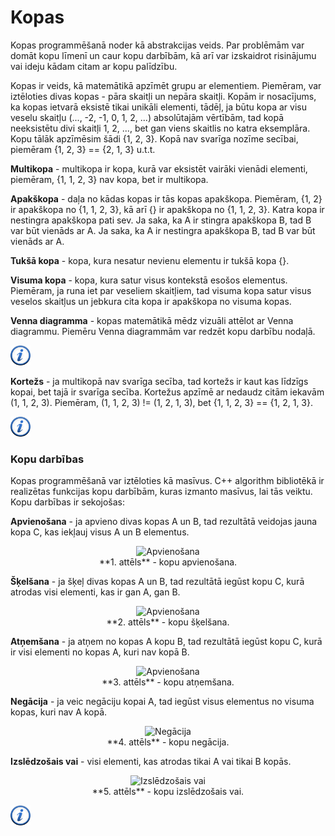 # Kopas

Kopas programmēšanā noder kā abstrakcijas veids. Par problēmām var domāt kopu līmenī un caur kopu darbībām, kā arī var izskaidrot risinājumu vai ideju kādam citam ar kopu palīdzību.

Kopas ir veids, kā matemātikā apzīmēt grupu ar elementiem. Piemēram, var iztēloties divas kopas - pāra skaitļi un nepāra skaitļi. Kopām ir nosacījums, ka kopas ietvarā eksistē tikai unikāli elementi, tādēļ, ja būtu kopa ar visu veselu skaitļu (..., -2, -1, 0, 1, 2, ...) absolūtajām vērtībām, tad kopā neeksistētu divi skaitļi 1, 2, ..., bet gan viens skaitlis no katra eksemplāra. Kopu tālāk apzīmēsim šādi {1, 2, 3}. Kopā nav svarīga nozīme secībai, piemēram {1, 2, 3} == {2, 1, 3} u.t.t.

**Multikopa** - multikopa ir kopa, kurā var eksistēt vairāki vienādi elementi, piemēram, {1, 1, 2, 3} nav kopa, bet ir multikopa.

**Apakškopa** - daļa no kādas kopas ir tās kopas apakškopa. Piemēram, {1, 2} ir apakškopa no {1, 1, 2, 3}, kā arī {} ir apakškopa no {1, 1, 2, 3}. Katra kopa ir nestingra apakškopa pati sev. Ja saka, ka A ir stingra apakškopa B, tad B var būt vienāds ar A. Ja saka, ka A ir nestingra apakškopa B, tad B var būt vienāds ar A.

**Tukšā kopa** - kopa, kura nesatur nevienu elementu ir tukšā kopa {}.

**Visuma kopa** - kopa, kura satur visus kontekstā esošos elementus. Piemēram, ja runa iet par veseliem skaitļiem, tad visuma kopa satur visus veselos skaitļus un jebkura cita kopa ir apakškopa no visuma kopas.

**Venna diagramma** - kopas matemātikā mēdz vizuāli attēlot ar Venna diagrammu. Piemēru Venna diagrammām var redzēt kopu darbību nodaļā.

<a href="http://en.wikipedia.org/wiki/Set_(mathematics)" target="_blank">![Vairāk informācija](/media/theory/information.png)</a>

**Kortežs** - ja multikopā nav svarīga secība, tad kortežs ir kaut kas līdzīgs kopai, bet tajā ir svarīga secība. Kortežus apzīmē ar nedaudz citām iekavām (1, 1, 2, 3). Piemēram, (1, 1, 2, 3) != (1, 2, 1, 3), bet {1, 1, 2, 3} == {1, 2, 1, 3}.

<a href="http://www.cplusplus.com/reference/tuple/" target="_blank">![Vairāk informācija](/media/theory/information.png)</a>

### Kopu darbības

Kopas programmēšanā var iztēloties kā masīvus. C++ algorithm bibliotēkā ir realizētas funkcijas kopu darbībām, kuras izmanto masīvus, lai tās veiktu. Kopu darbības ir sekojošas:

**Apvienošana** - ja apvieno divas kopas A un B, tad rezultātā veidojas jauna kopa C, kas iekļauj visus A un B elementus.

<center><img alt="Apvienošana" src="/media/theory/kopa_apvienosana.png"/></center>

<center>**1. attēls** - kopu apvienošana.</center>

**Šķelšana** - ja šķeļ divas kopas A un B, tad rezultātā iegūst kopu C, kurā atrodas visi elementi, kas ir gan A, gan B.

<center><img alt="Apvienošana" src="/media/theory/kopa_skelsana.png"/></center>

<center>**2. attēls** - kopu šķelšana.</center>

**Atņemšana** - ja atņem no kopas A kopu B, tad rezultātā iegūst kopu C, kurā ir visi elementi no kopas A, kuri nav kopā B.

<center><img alt="Apvienošana" src="/media/theory/kopa_atnemsana.png"/></center>

<center>**3. attēls** - kopu atņemšana.</center>

**Negācija** - ja veic negāciju kopai A, tad iegūst visus elementus no visuma kopas, kuri nav A kopā.

<center><img alt="Negācija" src="/media/theory/kopa_negacija.png"/></center>

<center>**4. attēls** - kopu negācija.</center>

**Izslēdzošais vai** - visi elementi, kas atrodas tikai A vai tikai B kopās. 

<center><img alt="Izslēdzošais vai" src="/media/theory/kopa_dekarta_reizinajums.png"/></center>

<center>**5. attēls** - kopu izslēdzošais vai.</center>

<a href="http://www.cplusplus.com/reference/algorithm/" target="_blank">![Vairāk informācija](/media/theory/information.png)</a>